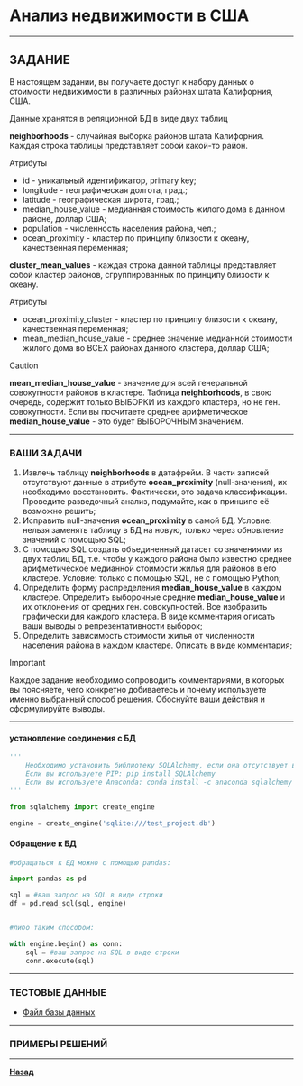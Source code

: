 # Анализ недвижимости в США

***

## ЗАДАНИЕ

В настоящем задании, вы получаете доступ к набору данных о стоимости недвижимости в различных районах штата Калифорния, США.

Данные хранятся в реляционной БД в виде двух таблиц

**neighborhoods** - случайная выборка районов штата Калифорния. Каждая строка таблицы представляет собой какой-то район.

Атрибуты
* id - уникальный идентификатор, primary key;
* longitude - географическая долгота, град.;
* latitude - географическая широта, град.;
* median_house_value - медианная стоимость жилого дома в данном районе, доллар США;
* population - численность населения района, чел.;
* ocean_proximity - кластер по принципу близости к океану, качественная переменная;

**cluster_mean_values** - каждая строка данной таблицы представляет собой кластер районов, сгруппированных по принципу близости к океану. 

Атрибуты
* ocean_proximity_cluster - кластер по принципу близости к океану, качественная переменная;
* mean_median_house_value - среднее значение медианной стоимости жилого дома во ВСЕХ районах данного кластера, доллар США;

> [!CAUTION] 
> **mean_median_house_value** - значение для всей генеральной совокупности районов в кластере. Таблица **neighborhoods**, в свою очередь, содержит только ВЫБОРКИ из каждого кластера, но не ген. совокупности. Если вы посчитаете среднее арифметическое **median_house_value** - это будет ВЫБОРОЧНЫМ значением.

***

### **ВАШИ ЗАДАЧИ**

1. Извлечь таблицу **neighborhoods** в датафрейм. В части записей отсутствуют данные в атрибуте **ocean_proximity** (null-значения), их необходимо восстановить. Фактически, это задача классификации. Проведите разведочный анализ, подумайте, как в принципе её возможно решить;
2. Исправить null-значения **ocean_proximity** в самой БД. Условие: нельзя заменять таблицу в БД на новую, только через обновление значений с помощью SQL;
3. С помощью SQL создать объединенный датасет со значениями из двух таблиц БД, т.е. чтобы у каждого района было известно среднее арифметическое медианной стоимости жилья для районов в его кластере. Условие: только с помощью SQL, не с помощью Python;
4. Определить форму распределения **median_house_value** в каждом кластере. Определить выборочные средние **median_house_value** и их отклонения от средних ген. совокупностей. Все изобразить графически для каждого кластера. В виде комментария описать ваши выводы о репрезентативности выборок;
5. Определить зависимость стоимости жилья от численности населения района в каждом кластере. Описать в виде комментария;

>[!IMPORTANT] 
>Каждое задание необходимо сопроводить комментариями, в которых вы поясняете, чего конкретно добиваетесь и почему используете именно выбранный способ решения. Обоснуйте ваши действия и сформулируйте выводы.

***

#### установление соединения с БД
```python
''' 
    Необходимо установить библиотеку SQLAlchemy, если она отсутствует в вашей среде. Смотрите документацию для вашей среды.
    Если вы используете PIP: pip install SQLAlchemy
    Если вы используете Anaconda: conda install -c anaconda sqlalchemy
'''

from sqlalchemy import create_engine

engine = create_engine('sqlite:///test_project.db')
```

#### Обращение к БД
```python
#обращаться к БД можно с помощью pandas:

import pandas as pd

sql = #ваш запрос на SQL в виде строки
df = pd.read_sql(sql, engine)


#либо таким способом:

with engine.begin() as conn:
    sql = #ваш запрос на SQL в виде строки
    conn.execute(sql)
```

***

### ТЕСТОВЫЕ ДАННЫЕ

- [Файл базы данных](/assets/test_project.db)

***

### ПРИМЕРЫ РЕШЕНИЙ
***

**[Назад](/analyst/README.md)**